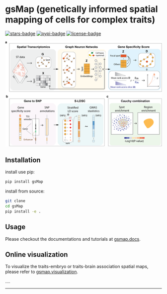# gsMap (genetically informed spatial mapping of cells for complex traits)
[![stars-badge](https://img.shields.io/github/stars/LeonSong1995/gsMap?logo=GitHub&color=yellow)](https://github.com/LeonSong1995/gsMap/stargazers)
[![pypi-badge](https://img.shields.io/pypi/v/gsMap)](https://pypi.org/p/gsMap)
[![license-badge](https://img.shields.io/badge/License-MIT-yellow.svg)](https://opensource.org/licenses/MIT)

![Model architecture](gsMap_schmatic.png)


## Installation

install use pip:

```bash
pip install gsMap
```

install from source:

```bash
git clone
cd gsMap
pip install -e .
```

## Usage

Please checkout the documentations and tutorials at
[gsmap.docs](https://yanglab.westlake.edu.cn/gsmap/document).


## Online visualization

To visualize the traits-embryo or traits-brain association spatial maps, please refer to [gsmap.visualization](https://yanglab.westlake.edu.cn/gsmap/document).

....

---
